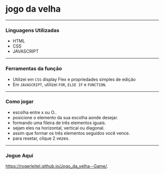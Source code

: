 # jogo da velha 
---
### Linguagens Utilizadas 
* HTML
* CSS
* JAVASCRIPT
---
### Ferramentas da função
- Utilizei em `CSS` display Flex e propriedades simples de edição
- Em `JAVASCRIPT`, utilizei `FOR`, `ELSE IF` e `FUNCTION`.
---
### Como jogar
- escolha entre x ou O..
- posicione o elemento da sua escolha aonde desejar.
- formando uma fileira de três elementos iguais.
- sejam eles na horizontal, vertical ou diagonal.
- assim que formar os três elementos seguidos você vence.
- para resetar, clique 2 vezes.
---
### Jogue Aqui
https://rogerleitel.github.io/Jogo_da_velha--Game/.
